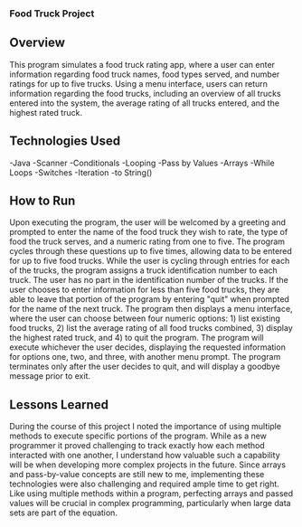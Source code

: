 ### Food Truck Project

## Overview

This program simulates a food truck rating app, where a user can enter information regarding food truck names, food types served, and number ratings for up to five trucks. Using a menu interface, users can return information regarding the food trucks, including an overview of all trucks entered into the system, the average rating of all trucks entered, and the highest rated truck.

## Technologies Used

-Java
-Scanner
-Conditionals
-Looping
-Pass by Values
-Arrays
-While Loops
-Switches
-Iteration
-to String()


## How to Run

Upon executing the program, the user will be welcomed by a greeting and prompted to enter the name of the food truck they wish to rate, the type of food the truck serves, and a numeric rating from one to five. The program cycles through these questions up to five times, allowing data to be entered for up to five food trucks.  While the user is cycling through entries for each of the trucks, the program assigns a truck identification number to each truck. The user has no part in the identification number of the trucks. If the user chooses to enter information for less than five food trucks, they are able to leave that portion of the program by entering "quit" when prompted for the name of the next truck.  The program then displays a menu interface, where the user can choose between four numeric options: 1) list existing food trucks, 2) list the average rating of all food trucks combined, 3) display the highest rated truck, and 4) to quit the program.  The program will execute whichever the user decides, displaying the requested information for options one, two, and three, with another menu prompt. The program terminates only after the user decides to quit, and will display a goodbye message prior to exit.  

## Lessons Learned

During the course of this project I noted the importance of using multiple methods to execute specific portions of the program. While as a new programmer it proved challenging to track exactly how each method interacted with one another, I understand how valuable such a capability will be when developing more complex projects in the future.  Since arrays and pass-by-value concepts are still new to me, implementing these technologies were also challenging and required ample time to get right. Like using multiple methods within a program, perfecting arrays and passed values will be crucial in complex programming, particularly when large data sets are part of the equation.  
